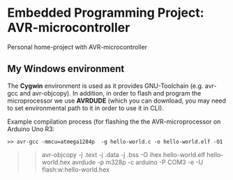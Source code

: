 # Embedded Programming Project: AVR-microcontroller
Personal home-project with AVR-microcontroller

## My Windows environment
The **Cygwin** environment is used as it provides GNU-Toolchain (e.g. avr-gcc and avr-objcopy). In addition, in order to flash and program the microprocessor we use **AVRDUDE** (which you can download, you may need to set environmental path to it in order to use it in CLI).

Example compilation process (for flashing the the AVR-microprocessor on Arduino Uno R3:

`>> avr-gcc -mmcu=atmega1284p  -g hello-world.c -o hello-world.elf -O1`
>> avr-objcopy -j .text -j .data -j .bss -O ihex hello-world.elf hello-world.hex
>> avrdude -p m328p -c arduino -P COM3 -e -U flash:w:hello-world.hex 
